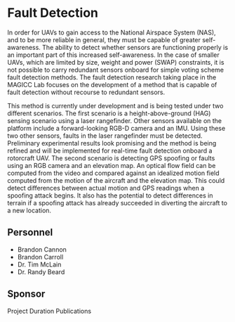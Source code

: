 # Fault Detection

In order for UAVs to gain access to the National Airspace System (NAS), and to be more reliable in general, they must be capable of greater self-awareness. The ability to detect whether sensors are functioning properly is an important part of this increased self-awareness. In the case of smaller UAVs, which are limited by size, weight and power (SWAP) constraints, it is not possible to carry redundant sensors onboard for simple voting scheme fault detection methods. The fault detection research taking place in the MAGICC Lab focuses on the development of a method that is capable of fault detection without recourse to redundant sensors.

This method is currently under development and is being tested under two different scenarios. The first scenario is a height-above-ground (HAG) sensing scenario using a laser rangefinder. Other sensors available on the platform include a forward-looking RGB-D camera and an IMU. Using these two other sensors, faults in the laser rangefinder must be detected. Preliminary experimental results look promising and the method is being refined and will be implemented for real-time fault detection onboard a rotorcraft UAV. The second scenario is detecting GPS spoofing or faults using an RGB camera and an elevation map. An optical flow field can be computed from the video and compared against an idealized motion field computed from the motion of the aircraft and the elevation map. This could detect differences between actual motion and GPS readings when a spoofing attack begins. It also has the potential to detect differences in terrain if a spoofing attack has already succeeded in diverting the aircraft to a new location.

## Personnel
- Brandon Cannon
- Brandon Carroll
- Dr. Tim McLain
- Dr. Randy Beard

## Sponsor
Project Duration
Publications

